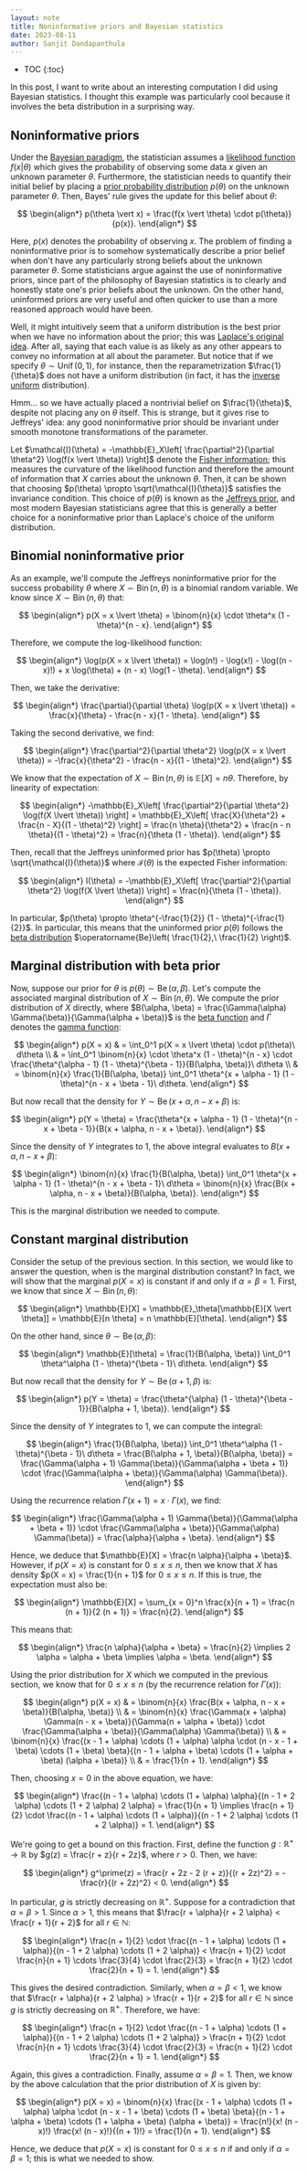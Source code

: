 ```yaml
---
layout: note
title: Noninformative priors and Bayesian statistics
date: 2023-08-11
author: Sanjit Dandapanthula
---
```


- TOC
{:toc}

In this post, I want to write about an interesting computation I did using Bayesian statistics. I thought this example was particularly cool because it involves the beta distribution in a surprising way.

## Noninformative priors

Under the [Bayesian paradigm](https://en.wikipedia.org/wiki/Bayesian_statistics), the statistician assumes a [likelihood function](https://en.wikipedia.org/wiki/Likelihood_function) $f(x \vert \theta)$ which gives the probability of observing some data $x$ given an unknown parameter $\theta$. Furthermore, the statistician needs to quantify their initial belief by placing a [prior probability distribution](https://en.wikipedia.org/wiki/Prior_probability) $p(\theta)$ on the unknown parameter $\theta$. Then, Bayes' rule gives the update for this belief about $\theta$:

$$
\begin{align*}
    p(\theta \vert x) = \frac{f(x \vert \theta) \cdot p(\theta)}{p(x)}.
\end{align*}
$$

Here, $p(x)$ denotes the probability of observing $x$. The problem of finding a noninformative prior is to somehow systematically describe a prior belief when don't have any particularly strong beliefs about the unknown parameter $\theta$. Some statisticians argue against the use of noninformative priors, since part of the philosophy of Bayesian statistics is to clearly and honestly state one's prior beliefs about the unknown. On the other hand, uninformed priors are very useful and often quicker to use than a more reasoned approach would have been.

Well, it might intuitively seem that a uniform distribution is the best prior when we have no information about the prior; this was [Laplace's original idea](https://www2.stat.duke.edu/courses/Fall11/sta114/jeffreys.pdf). After all, saying that each value is as likely as any other appears to convey no information at all about the parameter. But notice that if we specify $\theta \sim \operatorname{Unif}(0, 1)$, for instance, then the reparametrization $\frac{1}{\theta}$ does not have a uniform distribution (in fact, it has the [inverse uniform](https://en.wikipedia.org/wiki/Inverse_distribution) distribution).

Hmm... so we have actually placed a nontrivial belief on $\frac{1}{\theta}$, despite not placing any on $\theta$ itself. This is strange, but it gives rise to Jeffreys' idea: any good noninformative prior should be invariant under smooth monotone transformations of the parameter.

Let $\mathcal{I}(\theta) = -\mathbb{E}_X\left[ \frac{\partial^2}{\partial \theta^2} \log(f(x \vert \theta)) \right]$ denote the [Fisher information](https://en.wikipedia.org/wiki/Fisher_information); this measures the curvature of the likelihood function and therefore the amount of information that $X$ carries about the unknown $\theta$. Then, it can be shown that choosing $p(\theta) \propto \sqrt{\mathcal{I}(\theta)}$ satisfies the invariance condition. This choice of $p(\theta)$ is known as the [Jeffreys prior](https://en.wikipedia.org/wiki/Jeffreys_prior), and most modern Bayesian statisticians agree that this is generally a better choice for a noninformative prior than Laplace's choice of the uniform distribution.

## Binomial noninformative prior

As an example, we'll compute the Jeffreys noninformative prior for the success probability $\theta$ where $X \sim \operatorname{Bin}(n, \theta)$ is a binomial random variable. We know since $X \sim \operatorname{Bin}(n, \theta)$ that:

$$
\begin{align*}
    p(X = x \lvert \theta) = \binom{n}{x} \cdot \theta^x (1 - \theta)^{n - x}.
\end{align*}
$$

Therefore, we compute the log-likelihood function:

$$
\begin{align*}
    \log(p(X = x \lvert \theta))
    = \log(n!) - \log(x!) - \log((n - x)!) + x \log(\theta) + (n - x) \log(1 - \theta).
\end{align*}
$$

Then, we take the derivative:

$$
\begin{align*}
    \frac{\partial}{\partial \theta} \log(p(X = x \lvert \theta))
    = \frac{x}{\theta} - \frac{n - x}{1 - \theta}.
\end{align*}
$$

Taking the second derivative, we find:

$$
\begin{align*}
    \frac{\partial^2}{\partial \theta^2} \log(p(X = x \lvert \theta))
    = -\frac{x}{\theta^2} - \frac{n - x}{(1 - \theta)^2}.
\end{align*}
$$

We know that the expectation of $X \sim \operatorname{Bin}(n, \theta)$ is $\mathbb{E}[X] = n \theta$. Therefore, by linearity of expectation:

$$
\begin{align*}
    -\mathbb{E}_X\left[ \frac{\partial^2}{\partial \theta^2} \log(f(X \lvert \theta)) \right]
    = \mathbb{E}_X\left[ \frac{X}{\theta^2} + \frac{n - X}{(1 - \theta)^2} \right]
    = \frac{n \theta}{\theta^2} + \frac{n - n \theta}{(1 - \theta)^2}
    = \frac{n}{\theta (1 - \theta)}.
\end{align*}
$$

Then, recall that the Jeffreys uninformed prior has $p(\theta) \propto \sqrt{\mathcal{I}(\theta)}$ where $\mathcal{I}(\theta)$ is the expected Fisher information:

$$
\begin{align*}
    I(\theta)
    = -\mathbb{E}_X\left[ \frac{\partial^2}{\partial \theta^2} \log(f(X \lvert \theta)) \right]
    = \frac{n}{\theta (1 - \theta)}.
\end{align*}
$$

In particular, $p(\theta) \propto \theta^{-\frac{1}{2}} (1 - \theta)^{-\frac{1}{2}}$. In particular, this means that the uninformed prior $p(\theta)$ follows the [beta distribution](https://en.wikipedia.org/wiki/Beta_distribution) $\operatorname{Be}\left( \frac{1}{2},\ \frac{1}{2} \right)$.

## Marginal distribution with beta prior

Now, suppose our prior for $\theta$ is $p(\theta) \sim \operatorname{Be}(\alpha, \beta)$. Let's compute the associated marginal distribution of $X \sim \operatorname{Bin}(n, \theta)$. We compute the prior distribution of $X$ directly, where $B(\alpha, \beta) = \frac{\Gamma(\alpha) \Gamma(\beta)}{\Gamma(\alpha + \beta)}$ is the [beta function](https://en.wikipedia.org/wiki/Beta_function) and $\Gamma$ denotes the [gamma function](https://en.wikipedia.org/wiki/Gamma_function):

$$
\begin{align*}
    p(X = x)
     & = \int_0^1 p(X = x \lvert \theta) \cdot p(\theta)\ d\theta                                                                                      \\
     & = \int_0^1 \binom{n}{x} \cdot \theta^x (1 - \theta)^{n - x} \cdot \frac{\theta^{\alpha - 1} (1 - \theta)^{\beta - 1}}{B(\alpha, \beta)}\ d\theta \\
     & = \binom{n}{x} \frac{1}{B(\alpha, \beta)} \int_0^1 \theta^{x + \alpha - 1} (1 - \theta)^{n - x + \beta - 1}\ d\theta.
\end{align*}
$$

But now recall that the density for $Y \sim \operatorname{Be}(x + \alpha, n - x + \beta)$ is:

$$
\begin{align*}
    p(Y = \theta) = \frac{\theta^{x + \alpha - 1} (1 - \theta)^{n - x + \beta - 1}}{B(x + \alpha, n - x + \beta)}.
\end{align*}
$$

Since the density of $Y$ integrates to 1, the above integral evaluates to $B(x + \alpha, n - x + \beta)$:

$$
\begin{align*}
    \binom{n}{x} \frac{1}{B(\alpha, \beta)} \int_0^1 \theta^{x + \alpha - 1} (1 - \theta)^{n - x + \beta - 1}\ d\theta
    = \binom{n}{x} \frac{B(x + \alpha, n - x + \beta)}{B(\alpha, \beta)}.
\end{align*}
$$

This is the marginal distribution we needed to compute.

## Constant marginal distribution

Consider the setup of the previous section. In this section, we would like to answer the question, when is the marginal distribution constant? In fact, we will show that the marginal $p(X = x)$ is constant if and only if $\alpha = \beta = 1$. First, we know that since $X \sim \operatorname{Bin}(n, \theta)$:

$$
\begin{align*}
    \mathbb{E}[X] = \mathbb{E}_\theta[\mathbb{E}[X \vert \theta]] = \mathbb{E}[n \theta] = n \mathbb{E}[\theta].
\end{align*}
$$

On the other hand, since $\theta \sim \operatorname{Be}(\alpha, \beta)$:

$$
\begin{align*}
    \mathbb{E}[\theta]
    = \frac{1}{B(\alpha, \beta)} \int_0^1 \theta^\alpha (1 - \theta)^{\beta - 1}\ d\theta.
\end{align*}
$$

But now recall that the density for $Y \sim \operatorname{Be}(\alpha + 1, \beta)$ is:

$$
\begin{align*}
    p(Y = \theta) = \frac{\theta^{\alpha} (1 - \theta)^{\beta - 1}}{B(\alpha + 1, \beta)}.
\end{align*}
$$

Since the density of $Y$ integrates to 1, we can compute the integral:

$$
\begin{align*}
    \frac{1}{B(\alpha, \beta)} \int_0^1 \theta^\alpha (1 - \theta)^{\beta - 1}\ d\theta
    = \frac{B(\alpha + 1, \beta)}{B(\alpha, \beta)}
    = \frac{\Gamma(\alpha + 1) \Gamma(\beta)}{\Gamma(\alpha + \beta + 1)} \cdot \frac{\Gamma(\alpha + \beta)}{\Gamma(\alpha) \Gamma(\beta)}.
\end{align*}
$$

Using the recurrence relation $\Gamma(x + 1) = x \cdot \Gamma(x)$, we find:

$$
\begin{align*}
    \frac{\Gamma(\alpha + 1) \Gamma(\beta)}{\Gamma(\alpha + \beta + 1)} \cdot \frac{\Gamma(\alpha + \beta)}{\Gamma(\alpha) \Gamma(\beta)}
    = \frac{\alpha}{\alpha + \beta}.
\end{align*}
$$

Hence, we deduce that $\mathbb{E}[X] = \frac{n \alpha}{\alpha + \beta}$. However, if $p(X = x)$ is constant for $0 \leq x \leq n$, then we know that $X$ has density $p(X = x) = \frac{1}{n + 1}$ for $0 \leq x \leq n$. If this is true, the expectation must also be:

$$
\begin{align*}
    \mathbb{E}[X]
    = \sum_{x = 0}^n \frac{x}{n + 1}
    = \frac{n (n + 1)}{2 (n + 1)}
    = \frac{n}{2}.
\end{align*}
$$

This means that:

$$
\begin{align*}
    \frac{n \alpha}{\alpha + \beta} = \frac{n}{2}
    \implies 2 \alpha = \alpha + \beta
    \implies \alpha = \beta.
\end{align*}
$$

Using the prior distribution for $X$ which we computed in the previous section, we know that for $0 \leq x \leq n$ (by the recurrence relation for $\Gamma(x)$):

$$
\begin{align*}
    p(X = x)
     & = \binom{n}{x} \frac{B(x + \alpha, n - x + \beta)}{B(\alpha, \beta)}                                                                                                                        \\
     & = \binom{n}{x} \frac{\Gamma(x + \alpha) \Gamma(n - x + \beta)}{\Gamma(n + \alpha + \beta)} \cdot \frac{\Gamma(\alpha + \beta)}{\Gamma(\alpha) \Gamma(\beta)}                                \\
     & = \binom{n}{x} \frac{(x - 1 + \alpha) \cdots (1 + \alpha) \alpha \cdot (n - x - 1 + \beta) \cdots (1 + \beta) \beta}{(n - 1 + \alpha + \beta) \cdots (1 + \alpha + \beta) (\alpha + \beta)} \\
     & = \frac{1}{n + 1}.
\end{align*}
$$

Then, choosing $x = 0$ in the above equation, we have:

$$
\begin{align*}
    \frac{(n - 1 + \alpha) \cdots (1 + \alpha) \alpha}{(n - 1 + 2 \alpha) \cdots (1 + 2 \alpha) 2 \alpha} = \frac{1}{n + 1}
    \implies \frac{n + 1}{2} \cdot \frac{(n - 1 + \alpha) \cdots (1 + \alpha)}{(n - 1 + 2 \alpha) \cdots (1 + 2 \alpha)} = 1.
\end{align*}
$$

We're going to get a bound on this fraction. First, define the function $g : \mathbb{R}^+ \to \mathbb{R}$ by $g(z) = \frac{r + z}{r + 2z}$, where $r > 0$. Then, we have:

$$
\begin{align*}
    g^\prime(z)
    = \frac{r + 2z - 2 (r + z)}{(r + 2z)^2}
    = -\frac{r}{(r + 2z)^2}
    < 0.
\end{align*}
$$

In particular, $g$ is strictly decreasing on $\mathbb{R}^+$. Suppose for a contradiction that $\alpha = \beta > 1$. Since $\alpha > 1$, this means that $\frac{r + \alpha}{r + 2 \alpha} < \frac{r + 1}{r + 2}$ for all $r \in \mathbb{N}$:

$$
\begin{align*}
    \frac{n + 1}{2} \cdot \frac{(n - 1 + \alpha) \cdots (1 + \alpha)}{(n - 1 + 2 \alpha) \cdots (1 + 2 \alpha)}
    < \frac{n + 1}{2} \cdot \frac{n}{n + 1} \cdots \frac{3}{4} \cdot \frac{2}{3}
    = \frac{n + 1}{2} \cdot \frac{2}{n + 1}
    = 1.
\end{align*}
$$

This gives the desired contradiction. Similarly, when $\alpha = \beta < 1$, we know that $\frac{r + \alpha}{r + 2 \alpha} > \frac{r + 1}{r + 2}$ for all $r \in \mathbb{N}$ since $g$ is strictly decreasing on $\mathbb{R}^+$. Therefore, we have:

$$
\begin{align*}
    \frac{n + 1}{2} \cdot \frac{(n - 1 + \alpha) \cdots (1 + \alpha)}{(n - 1 + 2 \alpha) \cdots (1 + 2 \alpha)}
    > \frac{n + 1}{2} \cdot \frac{n}{n + 1} \cdots \frac{3}{4} \cdot \frac{2}{3}
    = \frac{n + 1}{2} \cdot \frac{2}{n + 1}
    = 1.
\end{align*}
$$

Again, this gives a contradiction. Finally, assume $\alpha = \beta = 1$. Then, we know by the above calculation that the prior distribution of $X$ is given by:

$$
\begin{align*}
    p(X = x)
    = \binom{n}{x} \frac{(x - 1 + \alpha) \cdots (1 + \alpha) \alpha \cdot (n - x - 1 + \beta) \cdots (1 + \beta) \beta}{(n - 1 + \alpha + \beta) \cdots (1 + \alpha + \beta) (\alpha + \beta)}
    = \frac{n!}{x! (n - x)!} \frac{x! (n - x)!}{(n + 1)!}
    = \frac{1}{n + 1}.
\end{align*}
$$

Hence, we deduce that $p(X = x)$ is constant for $0 \leq x \leq n$ if and only if $\alpha = \beta = 1$; this is what we needed to show.
